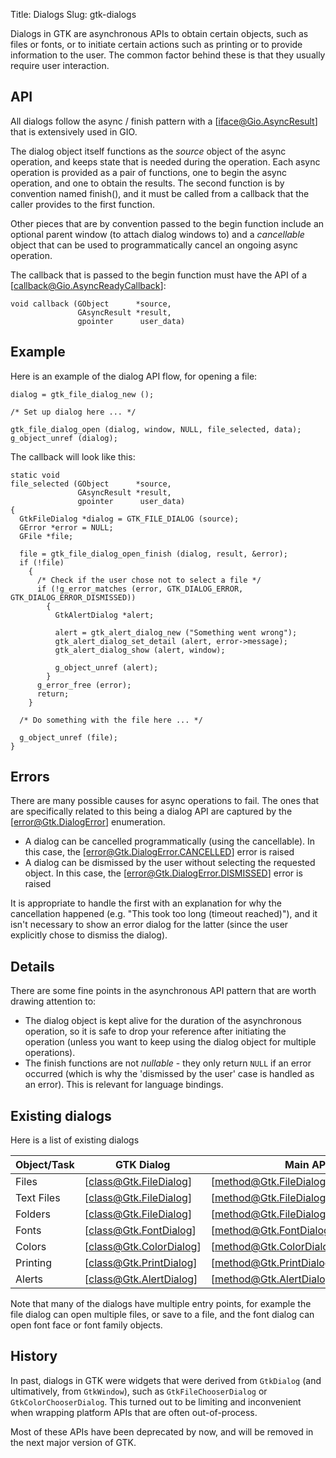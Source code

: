 Title: Dialogs
Slug: gtk-dialogs

Dialogs in GTK are asynchronous APIs to obtain certain objects, such
as files or fonts, or to initiate certain actions such as printing
or to provide information to the user. The common factor behind these
is that they usually require user interaction.

## API

All dialogs follow the async / finish pattern with a [iface@Gio.AsyncResult]
that is extensively used in GIO.

The dialog object itself functions as the _source_ object of the async operation,
and keeps state that is needed during the operation. Each async operation is
provided as a pair of functions, one to begin the async operation, and one to
obtain the results. The second function is by convention named finish(), and it
must be called from a callback that the caller provides to the first function.

Other pieces that are by convention passed to the begin function include
an optional parent window (to attach dialog windows to) and a _cancellable_
object that can be used to programmatically cancel an ongoing async operation.

The callback that is passed to the begin function must have the API of
a [callback@Gio.AsyncReadyCallback]:

    void callback (GObject      *source,
                   GAsyncResult *result,
                   gpointer      user_data)

## Example

Here is an example of the dialog API flow, for opening a file:

```
dialog = gtk_file_dialog_new ();

/* Set up dialog here ... */

gtk_file_dialog_open (dialog, window, NULL, file_selected, data);
g_object_unref (dialog);
```

The callback will look like this:

```
static void
file_selected (GObject      *source,
               GAsyncResult *result,
               gpointer      user_data)
{
  GtkFileDialog *dialog = GTK_FILE_DIALOG (source);
  GError *error = NULL;
  GFile *file;

  file = gtk_file_dialog_open_finish (dialog, result, &error);
  if (!file)
    {
      /* Check if the user chose not to select a file */
      if (!g_error_matches (error, GTK_DIALOG_ERROR, GTK_DIALOG_ERROR_DISMISSED))
        {
          GtkAlertDialog *alert;

          alert = gtk_alert_dialog_new ("Something went wrong");
          gtk_alert_dialog_set_detail (alert, error->message);
          gtk_alert_dialog_show (alert, window);

          g_object_unref (alert);
        }
      g_error_free (error);
      return;
    }

  /* Do something with the file here ... */

  g_object_unref (file);
}
```

## Errors

There are many possible causes for async operations to fail.
The ones that are specifically related to this being a dialog API
are captured by the [error@Gtk.DialogError] enumeration.

- A dialog can be cancelled programmatically (using the cancellable).
  In this case, the [error@Gtk.DialogError.CANCELLED] error is raised
- A dialog can be dismissed by the user without selecting the requested
  object. In this case, the [error@Gtk.DialogError.DISMISSED] error
  is raised

It is appropriate to handle the first with an explanation for why the
cancellation happened (e.g. "This took too long (timeout reached)"),
and it isn't necessary to show an error dialog for the latter (since
the user explicitly chose to dismiss the dialog).

## Details

There are some fine points in the asynchronous API pattern that
are worth drawing attention to:

- The dialog object is kept alive for the duration of the asynchronous
  operation, so it is safe to drop your reference after initiating the
  operation (unless you want to keep using the dialog object for multiple
  operations).
- The finish functions are not _nullable_ - they only return `NULL`
  if an error occurred (which is why the 'dismissed by the user'
  case is handled as an error). This is relevant for language bindings.

## Existing dialogs

Here is a list of existing dialogs

| Object/Task | GTK Dialog              | Main API                               |
|-------------|-------------------------|----------------------------------------|
| Files       | [class@Gtk.FileDialog]  | [method@Gtk.FileDialog.open]           |
| Text Files  | [class@Gtk.FileDialog]  | [method@Gtk.FileDialog.open_text_file] |
| Folders     | [class@Gtk.FileDialog]  | [method@Gtk.FileDialog.select_folder]  |
| Fonts       | [class@Gtk.FontDialog]  | [method@Gtk.FontDialog.choose_font]    |
| Colors      | [class@Gtk.ColorDialog] | [method@Gtk.ColorDialog.choose_rgba]   |
| Printing    | [class@Gtk.PrintDialog] | [method@Gtk.PrintDialog.print]         |
| Alerts      | [class@Gtk.AlertDialog] | [method@Gtk.AlertDialog.choose]        |

Note that many of the dialogs have multiple entry points, for example the
file dialog can open multiple files, or save to a file, and the font dialog
can open font face or font family objects.

## History

In past, dialogs in GTK were widgets that were derived from `GtkDialog`
(and ultimatively, from `GtkWindow`), such as `GtkFileChooserDialog` or
`GtkColorChooserDialog`. This turned out to be limiting and inconvenient
when wrapping platform APIs that are often out-of-process.

Most of these APIs have been deprecated by now, and will be removed
in the next major version of GTK.
